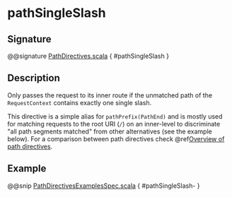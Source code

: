 # pathSingleSlash

## Signature

@@signature [PathDirectives.scala]($akka-http$/akka-http/src/main/scala/akka/http/scaladsl/server/directives/PathDirectives.scala) { #pathSingleSlash }

## Description

Only passes the request to its inner route if the unmatched path of the `RequestContext`
contains exactly one single slash.

This directive is a simple alias for `pathPrefix(PathEnd)` and is mostly used for matching requests to the root URI
(`/`) on an inner-level to discriminate "all path segments matched" from other alternatives (see the example below). For a comparison between path directives check @ref[Overview of path directives](index.md#overview-path-scala).

## Example

@@snip [PathDirectivesExamplesSpec.scala]($test$/scala/docs/http/scaladsl/server/directives/PathDirectivesExamplesSpec.scala) { #pathSingleSlash- }